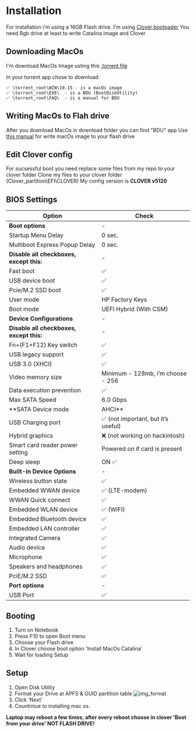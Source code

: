 # Installation

For installation i'm using a 16GB Flash drive.
I'm using [Clover bootoader](https://github.com/CloverHackyColor/CloverBootloader/releases)
You need 8gb drive at least to write Catalina image and Clover

## Downloading MacOs

I'm download MacOs Image usting this [.torrent file](https://github.com/nkngdev/Elitebook-850-G2-Hackintosh/raw/master/OSX%20Images/%5Bmac-ru.net%5D.t1402.torrent) 

In your torrent app chose to download:
```
✅ \torrent_root\WIN\10.15 - is a macOs image
✅ \torrent_root\EXE\  - is a BDU (BootDiskUtility)
✅ \torrent_root\FAQ\  - is a manual for BDU
```

## Writing MacOs to Flah drive

After you download MacOs in download folder you can find "BDU" app
Use [this manual](https://github.com/nkngdev/Elitebook-850-G2-Hackintosh/blob/master/PDF/BDU_FAQ_STARCOM_V2.0.pdf
) for write macOs image to your flash drive

## Edit Clover config

For sucsessful boot you need replace some files from my repo to your clover folder
Clone my files to your clover folder (Clover_partition\EFI\CLOVER\)
My config version is **CLOVER v5120**

## BIOS Settings
Option | Check
------------ | -------------
**Boot options** | -
Startup Menu Delay | 0 sec.
Multiboot Express Popup Delay | 0 sec.
**Disable all checkboxes, except this:** | -
Fast boot | ✅ 
USB device boot | ✅
Pcie/M.2 SSD boot | ✅
User mode | HP Factory Keys
Boot mode | UEFI Hybrid (With CSM)
**Device Configurations** | -
**Disable all checkboxes, except this:** | -
Fn+(F1+F12) Key switch | ✅
USB legacy support | ✅
USB 3.0 (XHCI) | ✅
Video memory size | Minimum - 128mb, i’m choose - 256
Data execution prevention | ✅
Max SATA Speed |  6.0 Gbps
**SATA Device mode | AHCI**
USB Charging port | ✅ (not important, but it’s useful)
Hybrid graphics | ❌ (not working on hackintosh)
Smart card reader power setting | Powered on if card is present
Deep sleep | ON ✅
**Built-in Device Options** | - 
Wireless button state | ✅
Embedded  WWAN device | ✅ (LTE-modem)
WWAN Quick connect | ✅
Embedded WLAN device | ✅ (WIFI)
Embedded Bluetooth device | ✅
Embedded LAN controller | ✅
Integrated Camera | ✅ 
Audio device | ✅
Microphone | ✅
Speakers and headphones | ✅
PciE/M.2 SSD | ✅
**Port options** | -
USB Port | ✅



## Booting

1. Turn on Notebook
2. Press F10 to open Boot menu
3. Choose your Flash drive
4. In Clover choose boot option 'Install MacOs Catalina'
5. Wait for loading Setup

## Setup

1. Open Disk Utility
2. Format your Drive at APFS & GUID partition table
![img_format](https://i.imgur.com/t7FseKX.jpg)
3. Click 'Next'
4. Countiniue to installing mac os.

**Laptop may reboot a few times, after every reboot choose in clover 'Boot from your drive' NOT FLASH DRIVE!**
